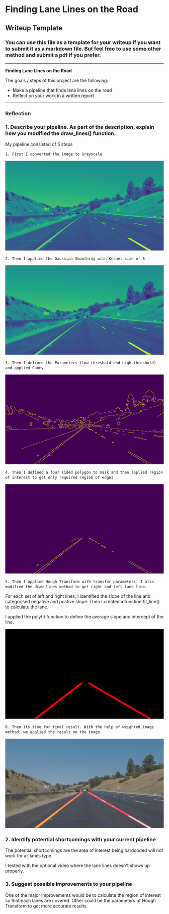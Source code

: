 # **Finding Lane Lines on the Road** 

## Writeup Template

### You can use this file as a template for your writeup if you want to submit it as a markdown file. But feel free to use some other method and submit a pdf if you prefer.

---

**Finding Lane Lines on the Road**

The goals / steps of this project are the following:
* Make a pipeline that finds lane lines on the road
* Reflect on your work in a written report


[//]: # (Image References)

[image1]: ./test_images_writeup/grey_image.png "Grayscale"
[image2]: ./test_images_writeup/gaussian_smoothing.png "Gaussian Smoothing"
[image3]: ./test_images_writeup/edges.png "Canny"
[image4]: ./test_images_writeup/masked_edges.png "Region of Interest"
[image5]: ./test_images_writeup/hough_transfer.png "Hough Lines"
[image6]: ./test_images_writeup/final_result.png "Final Result"

---

### Reflection

### 1. Describe your pipeline. As part of the description, explain how you modified the draw_lines() function.

My pipeline consisted of 5 steps

    1. First I converted the image to Grayscale

![alt text][image1]

    2. Then I applied the Gaussian Smoothing with Kernel size of 5
![alt text][image2]

    3. Then I defined the Parameters (low threshold and high threshold) and applied Canny
![alt text][image3]

    4. Then I defined a four sided polygon to mask and then applied region of interest to get only required region of edges
![alt text][image4]

    5. Then I applied Hough Transform with transfer parameters. I also modified the draw_lines method to get right and left lane line. 

For each set of left and right lines, I identified the slope of the line and categorised negative and postive slope. Then I created a function fit_line() to calculate the lane. 

I applied the polyfit function to define the average slope and intercept of the line.

![alt text][image5]

    6. Then its time for final result. With the help of weighted_image method, we applied the result on the image.
![alt text][image6]



### 2. Identify potential shortcomings with your current pipeline


The potential shortcomings are the area of interest being hardcoded will not work for all lanes type. 

I tested with the optional video where the lane lines doesn't shows up properly.


### 3. Suggest possible improvements to your pipeline

One of the major improvements would be to calculate the region of interest so that each lanes are covered. Other could be the parameters of Hough Transform to get more accurate results.

